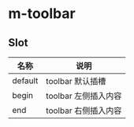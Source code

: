 # m-toolbar

## Slot
| 名称   | 说明                  |
| ------ | --------------------- |
| default | toolbar 默认插槽 |
| begin | toolbar 左侧插入内容 |
| end | toolbar 右侧插入内容 |